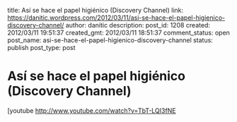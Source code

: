title: Así se hace el papel higiénico (Discovery Channel)
link: https://danitic.wordpress.com/2012/03/11/asi-se-hace-el-papel-higienico-discovery-channel/
author: danitic
description: 
post_id: 1208
created: 2012/03/11 19:51:37
created_gmt: 2012/03/11 18:51:37
comment_status: open
post_name: asi-se-hace-el-papel-higienico-discovery-channel
status: publish
post_type: post

# Así se hace el papel higiénico (Discovery Channel)

[youtube http://www.youtube.com/watch?v=TbT-LQI3fNE